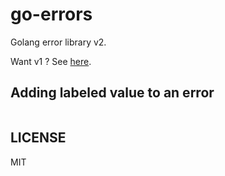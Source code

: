 # go-errors

Golang error library v2.

Want v1 ? See [here](https://github.com/kamiaka/go-errors/tree/master).

## Adding labeled value to an error

```go

```

## LICENSE

MIT